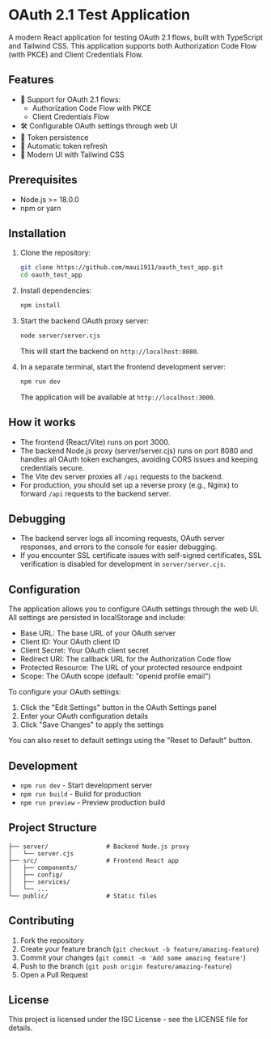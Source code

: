 # OAuth 2.1 Test Application

A modern React application for testing OAuth 2.1 flows, built with TypeScript and Tailwind CSS. This application supports both Authorization Code Flow (with PKCE) and Client Credentials Flow.

## Features

- 🔐 Support for OAuth 2.1 flows:
  - Authorization Code Flow with PKCE
  - Client Credentials Flow
- 🛠️ Configurable OAuth settings through web UI
- 💾 Token persistence
- 🔄 Automatic token refresh
- 🎨 Modern UI with Tailwind CSS

## Prerequisites

- Node.js >= 18.0.0
- npm or yarn

## Installation

1. Clone the repository:
   ```bash
   git clone https://github.com/maui1911/oauth_test_app.git
   cd oauth_test_app
   ```

2. Install dependencies:
   ```bash
   npm install
   ```

3. Start the backend OAuth proxy server:
   ```bash
   node server/server.cjs
   ```
   This will start the backend on `http://localhost:8080`.

4. In a separate terminal, start the frontend development server:
   ```bash
   npm run dev
   ```
   The application will be available at `http://localhost:3000`.

## How it works

- The frontend (React/Vite) runs on port 3000.
- The backend Node.js proxy (server/server.cjs) runs on port 8080 and handles all OAuth token exchanges, avoiding CORS issues and keeping credentials secure.
- The Vite dev server proxies all `/api` requests to the backend.
- For production, you should set up a reverse proxy (e.g., Nginx) to forward `/api` requests to the backend server.

## Debugging

- The backend server logs all incoming requests, OAuth server responses, and errors to the console for easier debugging.
- If you encounter SSL certificate issues with self-signed certificates, SSL verification is disabled for development in `server/server.cjs`.

## Configuration

The application allows you to configure OAuth settings through the web UI. All settings are persisted in localStorage and include:

- Base URL: The base URL of your OAuth server
- Client ID: Your OAuth client ID
- Client Secret: Your OAuth client secret
- Redirect URI: The callback URL for the Authorization Code flow
- Protected Resource: The URL of your protected resource endpoint
- Scope: The OAuth scope (default: "openid profile email")

To configure your OAuth settings:
1. Click the "Edit Settings" button in the OAuth Settings panel
2. Enter your OAuth configuration details
3. Click "Save Changes" to apply the settings

You can also reset to default settings using the "Reset to Default" button.

## Development

- `npm run dev` - Start development server
- `npm run build` - Build for production
- `npm run preview` - Preview production build

## Project Structure

```
├── server/                # Backend Node.js proxy
│   └── server.cjs
├── src/                   # Frontend React app
│   ├── components/
│   ├── config/
│   ├── services/
│   └── ...
└── public/                # Static files
```

## Contributing

1. Fork the repository
2. Create your feature branch (`git checkout -b feature/amazing-feature`)
3. Commit your changes (`git commit -m 'Add some amazing feature'`)
4. Push to the branch (`git push origin feature/amazing-feature`)
5. Open a Pull Request

## License

This project is licensed under the ISC License - see the LICENSE file for details.